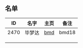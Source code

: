 ## 名单

| ID   | 名字  | 主页 | 备注 |
| ---- | ---- | ---- | ---- |
|2470  |毕梦达|    [bmd](/Student/2020-Autumn/Markdown-Git/2470.md ) |bmd18|
|      |      |      |      |
|      |      |      |      |
|      |      |      |      |


